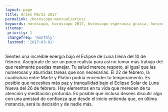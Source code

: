 ```yaml
---
layout: page
title: Aries Marzo 2017 
permalink: /horoscopo-mensual/aries/
keywords: horóscopo, horóscopo 2017, horóscopo esperanza gracia, horoscop, horóscopos gratis, horoscopo aries, horoscopo aries 2017, Tarot, Astrologia, Zodíaco, aries, horoscopo gratis, horoscopo del mes 
sitemap:
 priority: 1
 changefreq: 'monthly'
 lastmod: '2017-03-01'
---
```


 Sientes una increíble energía bajo el Eclipse de Luna Llena del 10 de febrero. Asegúrate de ser un poco realista para así no tomar más trabajo del que realmente puedas manejar. Tu salud merece respeto, al igual que las numerosas y aburridas tareas que son necesarias. El 22 de febrero, la cuadratura entre Marte y Plutón podría encender tu temperamento. Es posible que necesites más paz y tranquilidad bajo el Eclipse Solar de Luna Nueva del 26 de febrero. Hay elementos en tu vida que merecen de tu atención y meditación profunda. Es posible que incluso desees discutir algo con una amistad de confianza que desde el inicio entienda que, en última instancia, será tu decisión y de nadie más.
